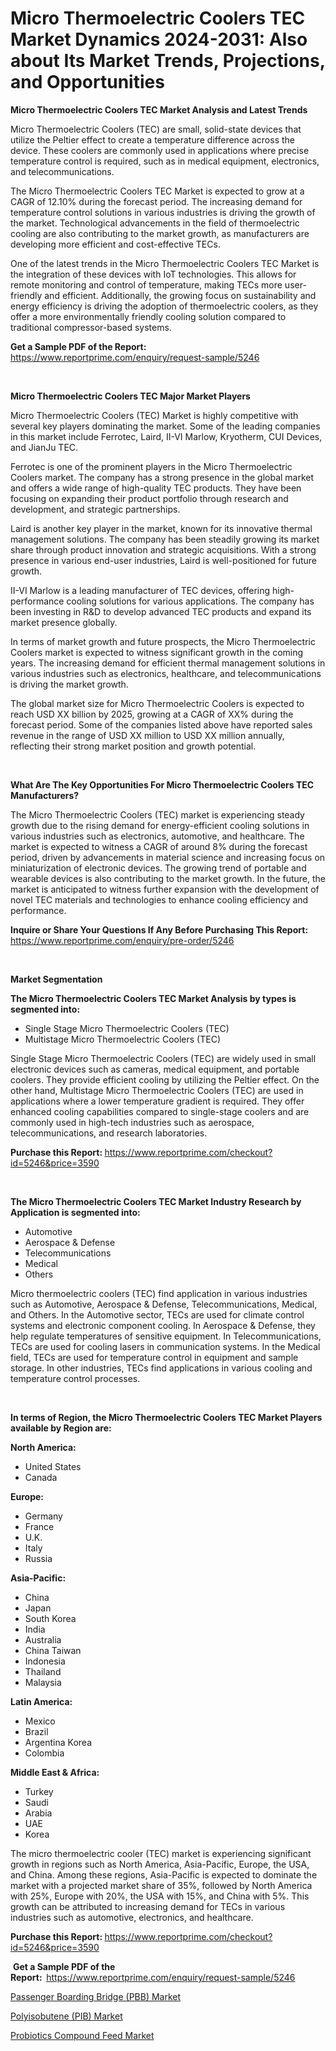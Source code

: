 <p><h1>Micro Thermoelectric Coolers TEC Market Dynamics 2024-2031: Also about Its Market Trends, Projections, and Opportunities</h1></p><p><strong>Micro Thermoelectric Coolers TEC Market Analysis and Latest Trends</strong></p>
<p><p>Micro Thermoelectric Coolers (TEC) are small, solid-state devices that utilize the Peltier effect to create a temperature difference across the device. These coolers are commonly used in applications where precise temperature control is required, such as in medical equipment, electronics, and telecommunications.</p><p>The Micro Thermoelectric Coolers TEC Market is expected to grow at a CAGR of 12.10% during the forecast period. The increasing demand for temperature control solutions in various industries is driving the growth of the market. Technological advancements in the field of thermoelectric cooling are also contributing to the market growth, as manufacturers are developing more efficient and cost-effective TECs.</p><p>One of the latest trends in the Micro Thermoelectric Coolers TEC Market is the integration of these devices with IoT technologies. This allows for remote monitoring and control of temperature, making TECs more user-friendly and efficient. Additionally, the growing focus on sustainability and energy efficiency is driving the adoption of thermoelectric coolers, as they offer a more environmentally friendly cooling solution compared to traditional compressor-based systems.</p></p>
<p><strong>Get a Sample PDF of the Report:&nbsp;</strong> <a href="https://www.reportprime.com/enquiry/request-sample/5246">https://www.reportprime.com/enquiry/request-sample/5246</a></p>
<p>&nbsp;</p>
<p><strong>Micro Thermoelectric Coolers TEC Major Market Players</strong></p>
<p><p>Micro Thermoelectric Coolers (TEC) Market is highly competitive with several key players dominating the market. Some of the leading companies in this market include Ferrotec, Laird, II-VI Marlow, Kryotherm, CUI Devices, and JianJu TEC.</p><p>Ferrotec is one of the prominent players in the Micro Thermoelectric Coolers market. The company has a strong presence in the global market and offers a wide range of high-quality TEC products. They have been focusing on expanding their product portfolio through research and development, and strategic partnerships.</p><p>Laird is another key player in the market, known for its innovative thermal management solutions. The company has been steadily growing its market share through product innovation and strategic acquisitions. With a strong presence in various end-user industries, Laird is well-positioned for future growth.</p><p>II-VI Marlow is a leading manufacturer of TEC devices, offering high-performance cooling solutions for various applications. The company has been investing in R&D to develop advanced TEC products and expand its market presence globally.</p><p>In terms of market growth and future prospects, the Micro Thermoelectric Coolers market is expected to witness significant growth in the coming years. The increasing demand for efficient thermal management solutions in various industries such as electronics, healthcare, and telecommunications is driving the market growth.</p><p>The global market size for Micro Thermoelectric Coolers is expected to reach USD XX billion by 2025, growing at a CAGR of XX% during the forecast period. Some of the companies listed above have reported sales revenue in the range of USD XX million to USD XX million annually, reflecting their strong market position and growth potential.</p></p>
<p>&nbsp;</p>
<p><strong>What Are The Key Opportunities For Micro Thermoelectric Coolers TEC Manufacturers?</strong></p>
<p><p>The Micro Thermoelectric Coolers (TEC) market is experiencing steady growth due to the rising demand for energy-efficient cooling solutions in various industries such as electronics, automotive, and healthcare. The market is expected to witness a CAGR of around 8% during the forecast period, driven by advancements in material science and increasing focus on miniaturization of electronic devices. The growing trend of portable and wearable devices is also contributing to the market growth. In the future, the market is anticipated to witness further expansion with the development of novel TEC materials and technologies to enhance cooling efficiency and performance.</p></p>
<p><strong>Inquire or Share Your Questions If Any Before Purchasing This Report:</strong> <a href="https://www.reportprime.com/enquiry/pre-order/5246">https://www.reportprime.com/enquiry/pre-order/5246</a></p>
<p>&nbsp;</p>
<p><strong>Market Segmentation</strong></p>
<p><strong>The Micro Thermoelectric Coolers TEC Market Analysis by types is segmented into:</strong></p>
<p><ul><li>Single Stage Micro Thermoelectric Coolers (TEC)</li><li>Multistage Micro Thermoelectric Coolers (TEC)</li></ul></p>
<p><p>Single Stage Micro Thermoelectric Coolers (TEC) are widely used in small electronic devices such as cameras, medical equipment, and portable coolers. They provide efficient cooling by utilizing the Peltier effect. On the other hand, Multistage Micro Thermoelectric Coolers (TEC) are used in applications where a lower temperature gradient is required. They offer enhanced cooling capabilities compared to single-stage coolers and are commonly used in high-tech industries such as aerospace, telecommunications, and research laboratories.</p></p>
<p><strong>Purchase this Report:&nbsp;</strong><a href="https://www.reportprime.com/checkout?id=5246&price=3590">https://www.reportprime.com/checkout?id=5246&price=3590</a></p>
<p>&nbsp;</p>
<p><strong>The Micro Thermoelectric Coolers TEC Market Industry Research by Application is segmented into:</strong></p>
<p><ul><li>Automotive</li><li>Aerospace & Defense</li><li>Telecommunications</li><li>Medical</li><li>Others</li></ul></p>
<p><p>Micro thermoelectric coolers (TEC) find application in various industries such as Automotive, Aerospace & Defense, Telecommunications, Medical, and Others. In the Automotive sector, TECs are used for climate control systems and electronic component cooling. In Aerospace & Defense, they help regulate temperatures of sensitive equipment. In Telecommunications, TECs are used for cooling lasers in communication systems. In the Medical field, TECs are used for temperature control in equipment and sample storage. In other industries, TECs find applications in various cooling and temperature control processes.</p></p>
<p>&nbsp;</p>
<p><strong>In terms of Region, the Micro Thermoelectric Coolers TEC Market Players available by Region are:</strong></p>
<p>
    <p> <strong> North America: </strong>
        <ul>
            <li>United States</li>
            <li>Canada</li>
        </ul>
        </p> 
    <p> <strong> Europe: </strong>
        <ul>
            <li>Germany</li>
            <li>France</li>
            <li>U.K.</li>
            <li>Italy</li>
            <li>Russia</li>
        </ul>
        </p> 
    <p> <strong> Asia-Pacific: </strong>
        <ul>
            <li>China</li>
            <li>Japan</li>
            <li>South Korea</li>
            <li>India</li>
            <li>Australia</li>
            <li>China Taiwan</li>
            <li>Indonesia</li>
            <li>Thailand</li>
            <li>Malaysia</li>
        </ul>
        </p> 
    <p> <strong> Latin America: </strong>
        <ul>
            <li>Mexico</li>
            <li>Brazil</li>
            <li>Argentina Korea</li>
            <li>Colombia</li>
        </ul>
        </p> 
    <p> <strong> Middle East & Africa: </strong>
        <ul>
            <li>Turkey</li>
            <li>Saudi</li>
            <li>Arabia</li>
            <li>UAE</li>
            <li>Korea</li>
        </ul>
    </p>
    </p>
<p><p>The micro thermoelectric cooler (TEC) market is experiencing significant growth in regions such as North America, Asia-Pacific, Europe, the USA, and China. Among these regions, Asia-Pacific is expected to dominate the market with a projected market share of 35%, followed by North America with 25%, Europe with 20%, the USA with 15%, and China with 5%. This growth can be attributed to increasing demand for TECs in various industries such as automotive, electronics, and healthcare.</p></p>
<p><strong>Purchase this Report: </strong><a href="https://www.reportprime.com/checkout?id=5246&price=3590">https://www.reportprime.com/checkout?id=5246&price=3590</a></p>
<p>&nbsp;<strong>Get a Sample PDF of the Report:&nbsp;&nbsp;</strong><a href="https://www.reportprime.com/enquiry/request-sample/5246">https://www.reportprime.com/enquiry/request-sample/5246</a></p>
<p><strong></strong></p>
<p><p><a href="https://www.linkedin.com/pulse/passenger-boarding-bridge-pbb-market-insights-players-forecast-r1zlf?trackingId=hmrNVm%2FBib4wFuywzn%2BMbA%3D%3D">Passenger Boarding Bridge (PBB) Market</a></p><p><a href="https://www.linkedin.com/pulse/insights-polyisobutene-pib-market-size-analysing-share-trends-vnbzf?trackingId=W1bN%2BHgNEDxdyk840j%2Bebw%3D%3D">Polyisobutene (PIB) Market</a></p><p><a href="https://www.linkedin.com/pulse/probiotics-compound-feed-market-furnish-information-size-share-gucbf?trackingId=2DG7YngNrL86quDrv4uFIA%3D%3D">Probiotics Compound Feed Market</a></p></p>